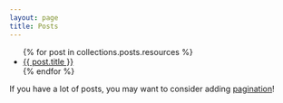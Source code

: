 ```yaml
---
layout: page
title: Posts
---
```


<ul>
  {% for post in collections.posts.resources %}
    <li>
      <a href="{{ post.relative_url }}">{{ post.title }}</a>
    </li>
  {% endfor %}
</ul>

If you have a lot of posts, you may want to consider adding [pagination](https://www.bridgetownrb.com/docs/content/pagination)!
